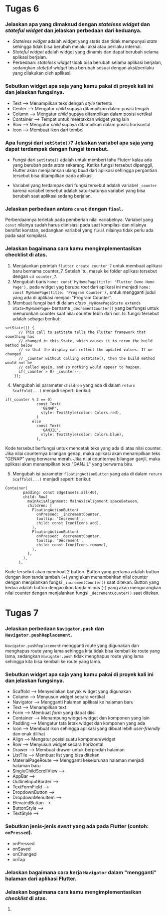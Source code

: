 # Tugas 6

### Jelaskan apa yang dimaksud dengan _stateless widget_ dan _stateful widget_ dan jelaskan perbedaan dari keduanya.
- _Stateless widget_ adalah widget yang statis dan tidak mempunyai _state_ sehingga tidak bisa berubah melalui aksi atau perilaku internal.
- _Stateful widget_ adalah widget yang dinamis dan dapat berubah selama aplikasi berjalan.
- Perbedaan: _stateless widget_ tidak bisa berubah selama aplikasi berjalan, sedangkan _stateful widget_ bisa berubah sesuai dengan aksi/perilaku yang dilakukan oleh aplikasi.

### Sebutkan widget apa saja yang kamu pakai di proyek kali ini dan jelaskan fungsinya.
- Text --> Menampilkan teks dengan _style_ tertentu
- Center --> Mengatur _child_ supaya ditampilkan dalam posisi tengah
- Column --> Mengatur _child_ supaya ditampilkan dalam posisi vertikal
- Container --> Tempat untuk meletakkan widget yang lain
- Row --> Mengatur _child_ supaya ditampilkan dalam posisi horisontal
- Icon --> Membuat ikon dari tombol

### Apa fungsi dari ```setState()```? Jelaskan variabel apa saja yang dapat terdampak dengan fungsi tersebut.
- Fungsi dari ```setState()``` adalah untuk memberi tahu Fluterr kalau ada yang berubah pada _state_ sekarang. Ketika fungsi tersebut dipanggil, Flutter akan menjalankan ulang _build_ dari aplikasi sehingga pergantian tersebut bisa ditampilkan pada aplikasi. 

- Variabel yang terdampak dari fungsi tersebut adalah variabel ```_counter``` karena variabel tersebut adalah satu-tsatunya variabel yang bisa berubah saat aplikasi sedang berjalan.

### Jelaskan perbedaan antara ```const``` dengan ```final```.
Perberdaannya terletak pada pemberian nilai variabelnya. Variabel yang ```const``` nilainya sudah harus diinisiasi pada saat kompilasi dan nilainya bersifat konstan, sedangkan variabel yang ```final``` nilainya tidak perlu ada pada saat kompilasi. 

### Jelaskan bagaimana cara kamu mengimplementasikan checklist di atas.
1. Menjalankan perintah ```flutter create counter_7``` untuk membuat aplikasi baru bernama counter_7. Setelah itu, masuk ke folder aplikasi tersebut dengan ```cd counter_7```.
2. Mengubah baris ```home: const MyHomePage(title: 'Flutter Demo Home Page'),``` pada widget yag berupa _root_ dari aplikasi ini menjadi ```home: const MyHomePage(title: 'Program Counter'),``` untuk mengganti judul yang ada di aplikasi menjadi "Program Counter".
3. Membuat fungsi bari di dalam _class_ ```_MyHomePageState extends State<MyHomePage>``` bernama ```_decrementCounter()``` yang berfungsi untuk menurunkan counter saat nilai counter lebih dari nol. Isi fungsi tersebut adalah sebagai berikut:
```
setState(() {
      // This call to setState tells the Flutter framework that something has
      // changed in this State, which causes it to rerun the build method below
      // so that the display can reflect the updated values. If we changed
      // _counter without calling setState(), then the build method would not be
      // called again, and so nothing would appear to happen.
      if(_counter > 0) _counter--;
    });
```
4. Mengubah isi parameter ```children``` yang ada di dalam ```return Scaffold(...)``` menjadi seperti berikut:
```
if(_counter % 2 == 0)
              const Text(
                'GENAP',
                style: TextStyle(color: Colors.red),
              )
            else
              const Text(
                'GANJIL',
                style: TextStyle(color: Colors.blue),
              ),
```
Kode tersebut berfungsi untuk mencetak teks yang ada di atas nilai counter. Jika nilai counternya bilangan genap, maka aplikasi akan menampilkan teks "GENAP" yang berwarna merah. Jika nilai counternya bilangan ganjil, maka aplikasi akan menampilkan teks "GANJIL" yang berwarna biru.

5. Mengubah isi parameter ```floatingActionButton``` yang ada di dalam ```return Scaffold(...)``` menjadi seperti berikut:
```
Container(
        padding: const EdgeInsets.all(40),
        child: Row(
          mainAxisAlignment: MainAxisAlignment.spaceBetween,
          children: [
            FloatingActionButton(
              onPressed: _incrementCounter,
              tooltip: 'Increment',
              child: const Icon(Icons.add),
            ),
            FloatingActionButton(
              onPressed: _decrementCounter,
              tooltip: 'Decrement',
              child: const Icon(Icons.remove),
            ),
          ],
        ),
      ),
```
Kode tersebut akan membuat 2 button. Button yang pertama adalah button dengan ikon tanda tambah (+) yang akan menambahkan nilai counter dengan menjalankan fungsi ```_incrementCounter()``` saat ditekan. Button yang kedua adalah button dengan ikon tanda minus (-) yang akan mengurangkan nilai counter dengan menjalankan fungsi ```_decrementCounter()``` saat ditekan.


# Tugas 7

### Jelaskan perbedaan ```Navigator.push``` dan ```Navigator.pushReplacement```.
```Navigator.pushReplacement``` mengganti route yang digunakan dan menghapus route yang lama sehingga kita tidak bisa kembali ke route yang lama, sedangkan ```Navigator.push``` tidak menghapus route yang lama sehingga kita bisa kembali ke route yang lama.

### Sebutkan widget apa saja yang kamu pakai di proyek kali ini dan jelaskan fungsinya.
- Scaffold --> Menyediakan banyak widget yang digunakan
- Column --> Menyusun widget secara vertikal
- Navigator --> Mengganti halaman aplikasi ke halaman baru
- Text --> Menampilkan text
- Form --> Membuat _form_ yang dapat diisi
- Container --> Menampung widget-widget dan komponen yang lain
- Padding --> Mengatur tata letak widget dan komponen yang ada
- Icon --> Membuat ikon sehingga aplikasi yang dibuat lebih _user-friendly_ dan enak dilihat
- Align --> Mengatur posisi suatu komponen/widget
- Row --> Menyusun widget secara horizontal
- Drawer --> Membuat drawer untuk berpindah halaman
- ListTile --> Membuat list yang bisa ditekan
- MaterialPageRoute --> Mengganti keseluruhan halaman menjadi halaman baru
- SingleChildScrollView --> 
- AppBar --> 
- OutlineInputBorder -->
- TextFormField --> 
- DropdownButton --> 
- DropdownMenuItem --> 
- ElevatedButton --> 
- ButtonStyle --> 
- TextStyle --> 

### Sebutkan jenis-jenis _event_ yang ada pada Flutter (contoh: ```onPressed```).
- onPressed
- onSaved
- onChanged
- onTap

### Jelaskan bagaimana cara kerja ```Navigator``` dalam "mengganti" halaman dari aplikasi Flutter.


### Jelaskan bagaimana cara kamu mengimplementasikan _checklist_ di atas.
1. 
